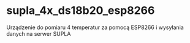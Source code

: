 # supla_4x_ds18b20_esp8266
Urządzenie do pomiaru 4 temperatur za pomocą ESP8266 i wysyłania danych na serwer SUPLA
